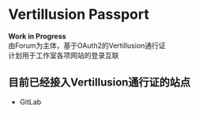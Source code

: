 # Vertillusion Passport
**Work in Progress**  
由Forum为主体，基于OAuth2的Vertillusion通行证  
计划用于工作室各项网站的登录互联

## 目前已经接入Vertillusion通行证的站点
* GitLab